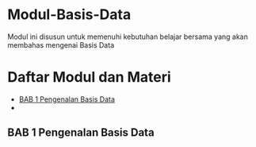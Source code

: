 # Modul-Basis-Data
Modul ini disusun untuk memenuhi kebutuhan belajar bersama yang akan membahas mengenai Basis Data

# Daftar Modul dan Materi
- [BAB 1 Pengenalan Basis Data](#bab-1-pengenalan-basis-data)
- 

## BAB 1 Pengenalan Basis Data
